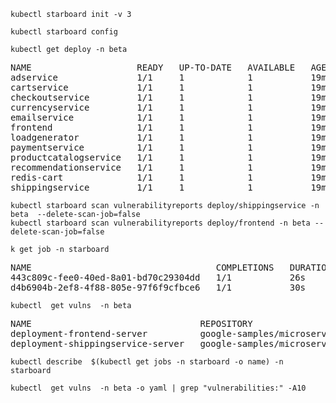 ```
kubectl starboard init -v 3
```

```
kubectl starboard config
```

```
kubectl get deploy -n beta
```
<pre>
NAME                    READY   UP-TO-DATE   AVAILABLE   AGE
adservice               1/1     1            1           19m
cartservice             1/1     1            1           19m
checkoutservice         1/1     1            1           19m
currencyservice         1/1     1            1           19m
emailservice            1/1     1            1           19m
frontend                1/1     1            1           19m
loadgenerator           1/1     1            1           19m
paymentservice          1/1     1            1           19m
productcatalogservice   1/1     1            1           19m
recommendationservice   1/1     1            1           19m
redis-cart              1/1     1            1           19m
shippingservice         1/1     1            1           19m
</pre>

```
kubectl starboard scan vulnerabilityreports deploy/shippingservice -n beta  --delete-scan-job=false
kubectl starboard scan vulnerabilityreports deploy/frontend -n beta --delete-scan-job=false
```
```
k get job -n starboard
```
<pre>
NAME                                   COMPLETIONS   DURATION   AGE
443c809c-fee0-40ed-8a01-bd70c29304dd   1/1           26s        77s
d4b6904b-2ef8-4f88-805e-97f6f9cfbce6   1/1           30s        48s
</pre>

```
kubectl  get vulns  -n beta
```
<pre>
NAME                                REPOSITORY                                          TAG      SCANNER   AGE
deployment-frontend-server          google-samples/microservices-demo/frontend          v0.2.1   Trivy     26s
deployment-shippingservice-server   google-samples/microservices-demo/shippingservice   v0.2.1   Trivy     3m11s
</pre>

```
kubectl describe  $(kubectl get jobs -n starboard -o name) -n starboard
```

```
kubectl  get vulns  -n beta -o yaml | grep "vulnerabilities:" -A10
```